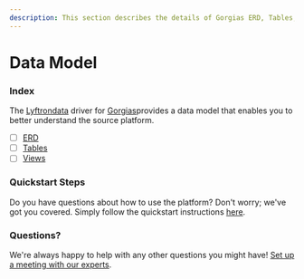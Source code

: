 ```yaml
---
description: This section describes the details of Gorgias ERD, Tables, and Views.
---
```


# Data Model

### Index

The  [Lyftrondata](https://www.lyftrondata.com/) driver for [Gorgias](https://www.lyftrondata.com/integration/sales-analytics/gorgias/)provides a data model that enables you to better understand the source platform.

* [ ] [ERD](../../../sales-analytics/gorgias/data-model/erd.md)
* [ ] [Tables](../../../sales-analytics/gorgias/data-model/tables.md)
* [ ] [Views](../../../sales-analytics/gorgias/data-model/views.md)

### Quickstart Steps

Do you have questions about how to use the platform? Don't worry; we've got you covered. Simply follow the quickstart instructions [here](../../../sales-analytics/gorgias/quickstart-steps.md).

### Questions? <a href="#questions" id="questions"></a>

We're always happy to help with any other questions you might have! [Set up a meeting with our experts](https://www.lyftrondata.com/book-a-meeting/).

